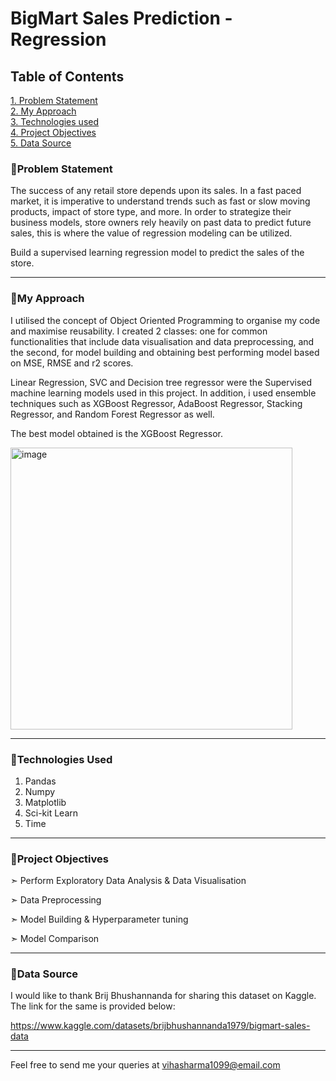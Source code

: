 # BigMart Sales Prediction - Regression


## **Table of Contents**

[1. Problem Statement](#problem-statement)   
[2. My Approach](#my-approach)   
[3. Technologies used](#technologies-used)   
[4. Project Objectives](#project-objectives)    
[5. Data Source](#data-source)

### 🔸Problem Statement

The success of any retail store depends upon its sales. 
In a fast paced market, it is imperative to understand trends such as fast or slow moving products, impact of store type, and more. 
In order to strategize their business models, store owners rely heavily on past data to predict future sales, this is where the value of regression modeling can be utilized.

Build a supervised learning regression model to predict the sales of the store. 

---

### 🔸My Approach

I utilised the concept of Object Oriented Programming to organise my code and maximise reusability. I created 2 classes: one for common functionalities that include data visualisation and data preprocessing, and the second, for model building and obtaining best performing model based on MSE, RMSE and r2 scores. 

Linear Regression, SVC and Decision tree regressor were the Supervised machine learning models used in this project. In addition, i used ensemble techniques such as XGBoost Regressor, AdaBoost Regressor, Stacking Regressor, and Random Forest Regressor as well. 

The best model obtained is the XGBoost Regressor. 

<img width="451" alt="image" src="https://user-images.githubusercontent.com/106082126/207529266-b348b2b7-05b4-4af7-b50e-e4e06d6712d2.png">

---

### 🔸Technologies Used

1. Pandas
2. Numpy
3. Matplotlib
4. Sci-kit Learn
5. Time

---

### 🔸Project Objectives

➣ Perform Exploratory Data Analysis & Data Visualisation

➣ Data Preprocessing

➣ Model Building & Hyperparameter tuning

➣ Model Comparison

---

### 🔸Data Source

I would like to thank Brij Bhushannanda for sharing this dataset on Kaggle. The link for the same is provided below:

https://www.kaggle.com/datasets/brijbhushannanda1979/bigmart-sales-data

---

Feel free to send me your queries at vihasharma1099@email.com
